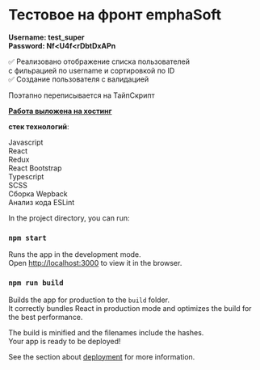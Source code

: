 # Тестовое на фронт emphaSoft  

**Username: test_super**  
**Password: Nf<U4f<rDbtDxAPn**  

:white_check_mark: Реализовано отображение списка пользователей  
с фильрацией по username и сортировкой по ID  
:white_check_mark: Создание пользователя с валидацией  

Поэтапно переписывается на ТайпСкрипт  

[**Работа выложена на хостинг**](http://u96064.test-handyhost.ru/Home)  

**cтек технологий**:  

Javascript  
React  
Redux  
React Bootstrap  
Typescript  
SCSS  
Сборка Wepback  
Анализ кода ESLint  




In the project directory, you can run:

### `npm start`

Runs the app in the development mode.\
Open [http://localhost:3000](http://localhost:3000) to view it in the browser.


### `npm run build`

Builds the app for production to the `build` folder.\
It correctly bundles React in production mode and optimizes the build for the best performance.

The build is minified and the filenames include the hashes.\
Your app is ready to be deployed!

See the section about [deployment](https://facebook.github.io/create-react-app/docs/deployment) for more information.

